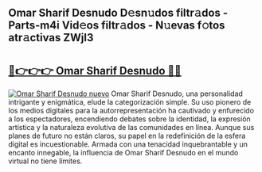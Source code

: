 ## Omar Sharif Desnudo D𝚎sn𝚞dos filtr𝚊dos - Parts-m4i Vid𝚎os filtr𝚊dos - N𝚞evas f𝚘tos atr𝚊ctivas ZWjl3

# <h2><a href="http://mb7evw.tromn.icu/?c=Omar+Sharif+Desnudo">🔗👉👉👉 Omar Sharif Desnudo 🔗🔗</a></h2>

[![Omar Sharif Desnudo nuevo](https://i.imgur.com/pEAQMta.gif)](http://mb7evw.tromn.icu/?c=Omar+Sharif+Desnudo)
Omar Sharif Desnudo, una personalidad intrigante y enigmática, elude la categorización simple. Su uso pionero de los medios digitales para la autorrepresentación ha cautivado y enfurecido a los espectadores, encendiendo debates sobre la identidad, la expresión artística y la naturaleza evolutiva de las comunidades en línea. Aunque sus planes de futuro no están claros, su papel en la redefinición de la esfera digital es incuestionable. Armada con una tenacidad inquebrantable y un encanto innegable, la influencia de Omar Sharif Desnudo en el mundo virtual no tiene límites.
